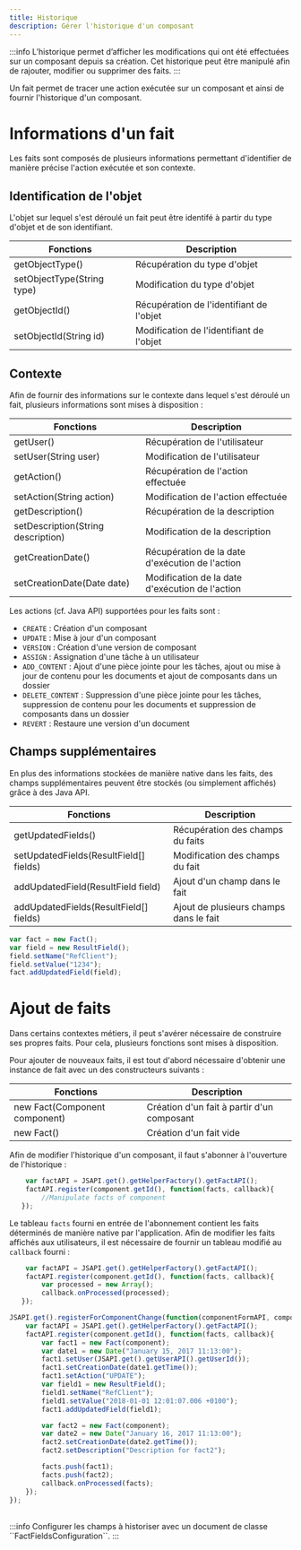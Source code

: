 ```yaml
---
title: Historique
description: Gérer l'historique d'un composant
---
```


:::info
L’historique permet d’afficher les modifications qui ont été effectuées sur un composant depuis sa création. Cet historique peut être manipulé afin de rajouter, modifier ou supprimer des faits.
:::


Un fait permet de tracer une action exécutée sur un composant et ainsi de fournir l'historique d'un composant. 

# Informations d'un fait

Les faits sont composés de plusieurs informations permettant d'identifier de manière précise l'action exécutée et son contexte.

## Identification de l'objet

L'objet sur lequel s'est déroulé un fait peut être identifé à partir du type d'objet et de son identifiant. 

| Fonctions               | Description                            |
|--------------------------------|----------------------------------------|
|getObjectType()                 | Récupération du type d'objet           | 
|setObjectType(String type)      | Modification du type d'objet           |
|getObjectId()                   |Récupération de l'identifiant de l'objet|
|setObjectId(String id)          |Modification de l'identifiant de l'objet|


## Contexte

Afin de fournir des informations sur le contexte dans lequel s'est déroulé un fait, plusieurs informations sont mises à disposition : 

| Fonctions                                  | Description                                                            |
|--------------------------------------------------|------------------------------------------------------------------------|
|getUser()                                         | Récupération de l'utilisateur                                          | 
|setUser(String user)                              | Modification de l'utilisateur                                          | 
|getAction()                                       | Récupération de l'action effectuée                                     | 
|setAction(String action)                          | Modification de l'action effectuée                                     | 
|getDescription()                                  | Récupération de la description                                         | 
|setDescription(String description)                | Modification de la description                                         | 
|getCreationDate()                                 | Récupération de la date d'exécution de l'action                        | 
|setCreationDate(Date date)                        | Modification de la date d'exécution de l'action                        | 



Les actions (cf. Java API) supportées pour les faits sont :

* ``CREATE`` : Création d'un composant
* ``UPDATE`` : Mise à jour d'un composant
* ``VERSION`` : Création d'une version de composant
* ``ASSIGN`` : Assignation d'une tâche à un utilisateur
* ``ADD_CONTENT`` : Ajout d'une pièce jointe pour les tâches, ajout ou mise à jour de contenu pour les documents et ajout de composants dans un dossier
* ``DELETE_CONTENT`` : Suppression d'une pièce jointe pour les tâches, suppression de contenu pour les documents et suppression de composants dans un dossier
* ``REVERT`` : Restaure une version d'un document


## Champs supplémentaires

En plus des informations stockées de manière native dans les faits, des champs supplémentaires peuvent être stockés (ou simplement affichés) grâce à des Java API. 

 


| Fonctions                                  | Description                                                                    |
|--------------------------------------------|--------------------------------------------------------------------------------|
|getUpdatedFields()                          | Récupération des champs du faits                                               | 
|setUpdatedFields(ResultField[] fields)      | Modification des champs du fait                                                | 
|addUpdatedField(ResultField field)          | Ajout d'un champ dans le fait                                                  | 
|addUpdatedFields(ResultField[] fields)      | Ajout de plusieurs champs dans le fait                                         |

```javascript
var fact = new Fact();
var field = new ResultField();
field.setName("RefClient");
field.setValue("1234");
fact.addUpdatedField(field);
```

# Ajout de faits

Dans certains contextes métiers, il peut s'avérer nécessaire de construire ses propres faits. Pour cela, plusieurs fonctions sont mises à disposition.

Pour ajouter de nouveaux faits, il est tout d'abord nécessaire d'obtenir une instance de fait avec un des constructeurs suivants : 

| Fonctions                                  | Description                                                                    |
|--------------------------------------------|--------------------------------------------------------------------------------|
|new Fact(Component component)               | Création d'un fait à partir d'un composant                                     |
|new Fact()                                  | Création d'un fait vide                                                        |


Afin de modifier l'historique d'un composant, il faut s'abonner à l'ouverture de l'historique :

```javascript
    var factAPI = JSAPI.get().getHelperFactory().getFactAPI();  
    factAPI.register(component.getId(), function(facts, callback){
		//Manipulate facts of component
   });
```

Le tableau `facts` fourni en entrée de l'abonnement contient les faits déterminés de manière native par l'application.
Afin de modifier les faits affichés aux utilisateurs, il est nécessaire de fournir un tableau modifié au `callback` fourni : 


```javascript
    var factAPI = JSAPI.get().getHelperFactory().getFactAPI();  
    factAPI.register(component.getId(), function(facts, callback){
    	var processed = new Array();
		callback.onProcessed(processed);
   });
```

```javascript
JSAPI.get().registerForComponentChange(function(componentFormAPI, component, phase) {        
	var factAPI = JSAPI.get().getHelperFactory().getFactAPI();
	factAPI.register(component.getId(), function(facts, callback){
		var fact1 = new Fact(component);
		var date1 = new Date("January 15, 2017 11:13:00");
		fact1.setUser(JSAPI.get().getUserAPI().getUserId());
		fact1.setCreationDate(date1.getTime());
		fact1.setAction("UPDATE");
		var field1 = new ResultField();
		field1.setName("RefClient");
		field1.setValue("2018-01-01 12:01:07.006 +0100");
		fact1.addUpdatedField(field1);

		var fact2 = new Fact(component);
		var date2 = new Date("January 16, 2017 11:13:00");
		fact2.setCreationDate(date2.getTime());
		fact2.setDescription("Description for fact2");

		facts.push(fact1);		
		facts.push(fact2);
		callback.onProcessed(facts);
	});
});
```


<br/>
:::info
Configurer les champs à historiser avec un document de classe ``FactFieldsConfiguration``.
:::